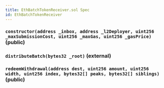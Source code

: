 ```yaml
---
title: EthBatchTokenReceiver.sol Spec
id: EthBatchTokenReceiver
---
```


### `constructor(address _inbox, address _l2Deployer, uint256 _maxSubmissionCost, uint256 _maxGas, uint256 _gasPrice)` (public)

### `distributeBatch(bytes32 _root)` (external)

### `redeemWithdrawal(address dest, uint256 amount, uint256 width, uint256 index, bytes32[] peaks, bytes32[] siblings)` (public)
